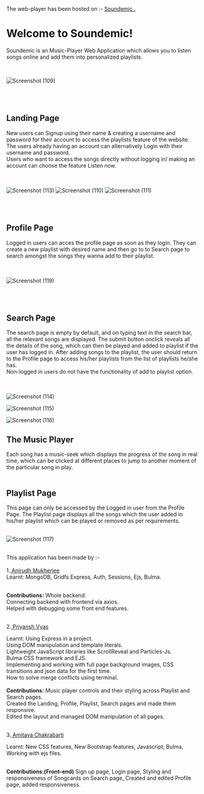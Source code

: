 The web-player has been hosted on :- <a href="https://nameless-ravine-34466.herokuapp.com/" target="_blank"> Soundemic .</a>

<h1> Welcome to Soundemic! </h1>
<p> Soundemic is an Music-Player Web Application which allows you to listen songs online and add them into personalized playlists. </p>

<br>


![Screenshot (109)](https://user-images.githubusercontent.com/77532581/119694516-e99b1e00-be6a-11eb-84b9-c0db90dc44c8.png)

<br>
<br>

<h2>Landing Page</h2>
<div>New users can Signup using their name & creating a username and password for their account to access the playlists feature of the website.<br></div>
<div> The users already having an account can alternatively Login with their username and password. <br> </div>
<div>Users who want to access the songs directly without logging in/ making an account can choose the feature Listen now.</div>

<br>
<br>

![Screenshot (113)](https://user-images.githubusercontent.com/77532581/119693747-34686600-be6a-11eb-80f0-add3efb4879e.png)
![Screenshot (110)](https://user-images.githubusercontent.com/77532581/119693780-3c280a80-be6a-11eb-8cb1-0efe26eccc60.png)
![Screenshot (111)](https://user-images.githubusercontent.com/77532581/119693796-3fbb9180-be6a-11eb-84cd-74673c1cb445.png)



<br>
<br>

<h2>Profile Page</h2>
<div>
Logged in users can acces the profile page as soon as they login. They can create a new playlist with desired name and then
go to to Search page to search amongst the songs they wanna add to their playlist.
</div> 

<br>
<br>

![Screenshot (119)](https://user-images.githubusercontent.com/77532581/119690980-cf137580-be67-11eb-8d79-1da9fcb7ea3e.png)

<br>
<br>

<h2>Search Page</h2>
<div>
The search page is empty by default, and on typing text in the search bar, all the relevant songs are displayed. The submit button onclick reveals all the details of the song, which can then be played and added to playlist if the user has logged in.
After adding songs to the playlist, the user should return to the Profile page to access his/her playlists from the list of playlists he/she has.
<br>
Non-logged in users do not have the functionality of add to playlist option.
</div>

<br>
<br>

![Screenshot (114)](https://user-images.githubusercontent.com/77532581/119693872-56fa7f00-be6a-11eb-8725-3f0ae21a0dae.png)

![Screenshot (115)](https://user-images.githubusercontent.com/77532581/119691399-2addfe80-be68-11eb-9824-a58f4f1cdf8f.png)

![Screenshot (116)](https://user-images.githubusercontent.com/77532581/119693909-61b51400-be6a-11eb-8749-2ab22c614c4e.png)



<h2>The Music Player</h2>
<div>
Each song has a music-seek which displays the progress of the song in real time, which can be clicked at different places to jump to another moment of the particular song in play.
</div>

<br>




<h2>Playlist Page</h2>
<div>
This page can only be accessed by the Logged in user from the Profile Page. The Playlist page displays all the songs which the user added in his/her playlist which can be played or removed as per requirements.
<div>
<br>

![Screenshot (117)](https://user-images.githubusercontent.com/77532581/119692956-79d86380-be69-11eb-9359-31d70e4a43a2.png)
  
<br>
<div>
This application has been made by :-<div><br>
1.<a href="https://github.com/AnirudhM1"> Anirudh Mukherjee</a><br>
<div>Learnt:
MongoDB,
Gridfs
Express,
Auth,
Sessions,
Ejs,
  Bulma. </div>
  <br>

<strong>Contributions:</strong>
Whole backend.<br>
Connecting backend with frontend via axios.<br>
Helped with debugging some front end features. <br><br>
  
2.<a href="https://github.com/priyansh71"> Priyansh Vyas</a><br>
<div>Learnt:
Using Express in a project.<br>
Using DOM manipulation and template literals.<br>
Lightweight JavaScript libraries like ScrollReveal and Particles-Js.<br>
Bulma CSS framework and EJS.<br>
Implementing and working with full page background images, CSS transitions and json data for the first time.<br>
How to solve merge conflicts using terminal.<br> </div>
  <br>
  <strong>Contributions:</strong>
Music player controls and their styling across Playlist and Search pages.<br>
Created the Landing, Profile, Playlist, Search pages and made them responsive.<br>
Edited the layout and managed DOM manipulation of all pages. <br> <br>
  
3.<a href="https://github.com/amitav710"> Amitava Chakrabarti</a><br>
<div>Learnt:
New CSS features,
New Bootstrap features,
Javascript,
Bulma,
Working with ejs files.
 <br>
  <br>

  <strong>Contributions:(Front-end)</strong>
Sign up page,
Login page,
Styling and responsiveness of Songcards on Search page,
Created and edited Profile page, added responsiveness.
